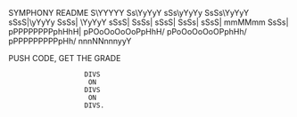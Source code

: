 SYMPHONY README
                               S\YYYYY
                               Ss\YyYyY
                               sSs\yYyYy
                               SsSs\YyYyY
                               sSsS|\yYyYy
                               SsSs| \YyYyY
                               sSsS|
                               SsSs|
                               sSsS|
                               SsSs|
                               sSsS|
                       mmMMmm  SsSs|
                     pPPPPPPPPphHhH|
                    pPOoOoOoOoPpHhH/
                    pPoOoOoOoOPphHh/
                     pPPPPPPPPPpHh/
                      nnnNNnnnyyY
                      
PUSH CODE, GET THE GRADE

                       DIVS
                        ON
                       DIVS
                        ON
                       DIVS.